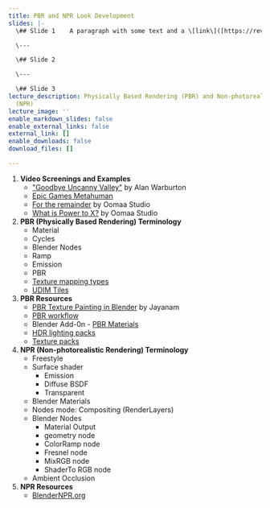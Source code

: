 ```yaml
---
title: PBR and NPR Look Development
slides: |-
  \## Slide 1    A paragraph with some text and a \[link\]([https://revealjs.com/markdown/](https://revealjs.com/markdown/ "https://revealjs.com/markdown/")).

  \---

  \## Slide 2

  \---

  \## Slide 3
lecture_description: Physically Based Rendering (PBR) and Non-photorealistic Rendering
  (NPR)
lecture_image: ''
enable_markdown_slides: false
enable_external_links: false
external_link: []
enable_downloads: false
download_files: []

---
```

1. **Video Screenings and Examples**
   * ["Goodbye Uncanny Valley"](https://vimeo.com/237568588) by Alan Warburton
   * [Epic Games Metahuman](https://www.youtube.com/watch?v=1tjkSpoa7V8)
   * [For the remainder](https://vimeo.com/36818561) by Oomaa Studio
   * [What is Power to X?](https://vimeo.com/257500299) by Oomaa Studio
2. **PBR (Physically Based Rendering) Terminology**
   * Material
   * Cycles
   * Blender Nodes
   * Ramp
   * Emission
   * PBR
   * [Texture mapping types](http://wiki.polycount.com/wiki/Texture_types)
   * [UDIM Tiles](https://www.youtube.com/watch?v=LR3Y9R2wmdI)
3. **PBR Resources**
   * [PBR Texture Painting in Blender](https://www.youtube.com/watch?v=svzKoq3vew0) by Jayanam
   * [PBR workflow](https://www.youtube.com/watch?v=aH6XPsEmozk)
   * Blender Add-0n - [PBR Materials](https://www.3d-wolf.com/products/materials.html)
   * [HDR lighting packs](https://hdrihaven.com/hdri/?c=skies&h=cannon)
   * [Texture packs](https://cc0textures.com/view?id=Rock030)
4. **NPR (Non-photorealistic Rendering) Terminology**
   * Freestyle
   * Surface shader
     * Emission
     * Diffuse BSDF
     * Transparent
   * Blender Materials
   * Nodes mode: Compositing (RenderLayers)
   * Blender Nodes
     * Material Output
     * geometry node
     * ColorRamp node
     * Fresnel node
     * MixRGB node
     * ShaderTo RGB node
   * Ambient Occlusion
5. **NPR Resources**
   * [BlenderNPR.org](http://blendernpr.org/)
